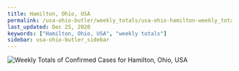 ```yaml
---
title: Hamilton, Ohio, USA
permalink: /usa-ohio-butler/weekly_totals/usa-ohio-hamilton-weekly_totals.html
last_updated: Dec 25, 2020
keywords: ["Hamilton, Ohio, USA", "weekly totals"]
sidebar: usa-ohio-butler_sidebar
---
```


![Weekly Totals of Confirmed Cases for Hamilton, Ohio, USA](/covid_tracker/images/graphs/usa-ohio-hamilton-weekly_totals_graph.png)
